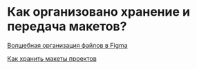 # Как организовано хранение и передача макетов?

[Волшебная организация файлов в Figma](https://vc.ru/design/529625-volshebnaya-organizaciya-faylov-v-figma)

[Как хранить макеты проектов](https://vc.ru/design/472857-product-design-architecture-kak-hranit-makety-proektov)